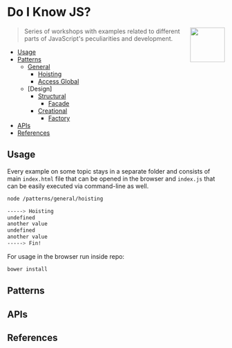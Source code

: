 # Do I Know JS?

> <img src="http://www.w3devcampus.com/wp-content/uploads/logoAndOther/logo_JavaScript.png" width="80" align="right"> Series of workshops with examples related to different parts of JavaScript's peculiarities and development. 

- [Usage](#usage)
- [Patterns](#patterns)
    - [General](#general)
        - [Hoisting]()
        - [Access Global]()
    - [Design]
        - [Structural]()
            - [Facade]()
        - [Creational]()
            - [Factory]()
- [APIs](#apis)
- [References](#references)

## Usage

Every example on some topic stays in a separate folder and consists of main `index.html` file that can be opened in the browser and `index.js` that can be easily executed via command-line as well. 

```bash
node /patterns/general/hoisting

-----> Hoisting
undefined
another value
undefined
another value
-----> Fin!
```

For usage in the browser run inside repo:

```bash
bower install
```

## Patterns

## APIs

## References


